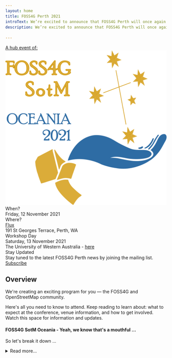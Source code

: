 ```yaml
---
layout: home
title: FOSS4G Perth 2021
introText: We’re excited to announce that FOSS4G Perth will once again be a hub for the region’s premier open source geospatial conference.
description: We’re excited to announce that FOSS4G Perth will once again be a hub for the region’s premier open source geospatial conference.

---
```


<div class="intro-grid">
  <a href="https://osgeo-oceania.org/foss4g-sotm-oceania-conference" target="_blank" rel="noreferrer">
    <div class="logo">
      <div class="tagline">A hub event of:</div>
      <img alt="FOSS4G SOTM Oceania 2021" src="/assets/img/foss4g_2021_logo.png">
    </div>
  </a>
  <div class="intro-text">
    <div class="label">When?</div>
    <div>Friday, 12 November 2021</div>
    <div class="label">Where?</div>
    <div><a href="https://spacecubed.com/space/flux" target="_blank" rel="noreferrer">Flux</a></div>
    <div>191 St Georges Terrace, Perth, WA</div>
    <div class="label">Workshop Day</div>
    <div>Saturday, 13 November 2021</div>
    <div>The University of Western Australia - <a href="https://www.openstreetmap.org/?mlat=-31.97783&mlon=115.81709#map=19/-31.97783/115.81709" target="_blank">here</a></div>
    <div class="label">Stay Updated</div>
    <div>Stay tuned to the latest FOSS4G Perth news by joining the mailing list.</div>
    <div class="button_wrapper">
      <a href="http://eepurl.com/hGw9DL" class="btn" target="_blank" rel="noreferrer">Subscribe</a>
    </div>
  </div>
</div>


## Overview

We're creating an exciting program for you — the FOSS4G and OpenStreetMap community.

Here's all you need to know to attend. Keep reading to learn about: what to expect at the conference, venue information, and how to get involved. Watch this space for information and updates.


#### FOSS4G SotM Oceania - Yeah, we know that's a mouthful ...

So let's break it down ...

<details>
    <summary>Read more...</summary>
    {% include_relative read_more/overview.html %}
</details>
